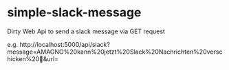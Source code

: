 # simple-slack-message

Dirty Web Api to send a slack message via GET request

e.g.
http://localhost:5000/api/slack?message=AMAGNO%20kann%20jetzt%20Slack%20Nachrichten%20verschicken%20:rocket:&url=<Webhook-URL>
